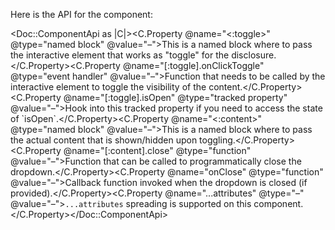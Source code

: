 Here is the API for the component:

<Doc::ComponentApi as |C|><C.Property @name="<:toggle>" @type="named block" @value="–">This is a named block where to pass the interactive element that works as "toggle" for the disclosure.</C.Property><C.Property @name="[:toggle].onClickToggle" @type="event handler" @value="–">Function that needs to be called by the interactive element to toggle the visibility of the content.</C.Property><C.Property @name="[:toggle].isOpen" @type="tracked property" @value="–">Hook into this tracked property if you need to access the state of \`isOpen\`.</C.Property><C.Property @name="<:content>" @type="named block" @value="–">This is a named block where to pass the actual content that is shown/hidden upon toggling.</C.Property><C.Property @name="[:content].close" @type="function" @value="–">Function that can be called to programmatically close the dropdown.</C.Property><C.Property @name="onClose" @type="function" @value="–">Callback function invoked when the dropdown is closed (if provided).</C.Property><C.Property @name="...attributes" @type="–" @value="–">`...attributes` spreading is supported on this component.</C.Property></Doc::ComponentApi>